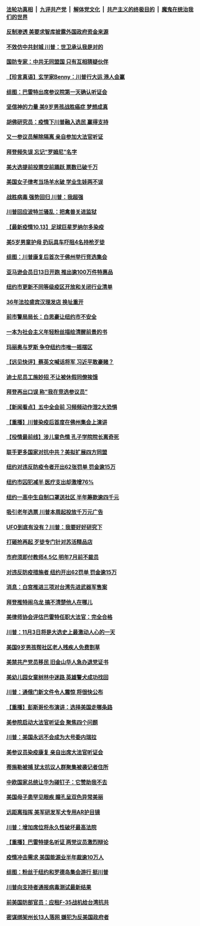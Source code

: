 

####  [法轮功真相](../../../../basic/blob/master/README.md?t=10140302) &nbsp;|&nbsp; [九评共产党](../../../../9ping.md/blob/master/README.md?t=10140302) &nbsp;|&nbsp; [解体党文化](../../../../jtdwh.md/blob/master/README.md?t=10140302)  &nbsp;|&nbsp; [共产主义的终极目的](../../../../gczydzjmd.md/blob/master/README.md?t=10140302) &nbsp;|&nbsp; [魔鬼在统治我们的世界](../../../../mgztzwmdsj.md/blob/master/README.md?t=10140302) 

#### [反制渗透 美要求智库披露外国政府资金来源](../pages/nsc412/n12473298.md?t=10140302) 

#### [不效仿中共封城 川普：世卫承认我是对的](../pages/nsc412/n12473070.md?t=10140302) 

#### [国防专家：中共无同盟国 只有互相猜疑伙伴](../pages/nsc412/n12473322.md?t=10140302) 

#### [【珍言真语】玄学家Benny：川普行大运 港人会赢](../pages/nsc412/n12473018.md?t=10140302) 

#### [组图：巴雷特出席参议院第一天确认听证会](../pages/nsc412/n12472454.md?t=10140302) 

#### [坚信神的力量 美9岁男孩战胜癌症 梦想成真](../pages/nsc412/n12472618.md?t=10140302) 

#### [胡佛研究员：疫情下川普融入选民 赢得支持](../pages/nsc412/n12472872.md?t=10140302) 

#### [又一参议员解除隔离 亲自参加大法官听证](../pages/nsc412/n12473111.md?t=10140302) 

#### [拜登频失误 忘记“罗姆尼”名字](../pages/nsc412/n12472802.md?t=10140302) 

#### [美大选提前投票空前踊跃 票数已破千万](../pages/nsc412/n12472509.md?t=10140302) 

#### [美国女子律考当场羊水破 学业生娃两不误](../pages/nsc412/n12472217.md?t=10140302) 

#### [战胜病毒 强势回归 川普：我超强](../pages/nsc412/n12471757.md?t=10140302) 

#### [川普回应波特兰骚乱：把禽兽关进监狱](../pages/nsc412/n12472351.md?t=10140302) 

#### [【最新疫情10.13】足球巨星罗纳尔多染疫](../pages/nsc412/n12471521.md?t=10140302) 

#### [美5岁男童护母 扔玩具车吓阻4名持枪歹徒](../pages/nsc412/n12472237.md?t=10140302) 

#### [组图：川普康复后首次于佛州举行竞选集会](../pages/nsc412/n12471978.md?t=10140302) 

#### [亚马逊会员日13日开跑 推出逾100万件特惠品](../pages/nsc412/n12471795.md?t=10140302) 

#### [纽约市更新不同等级疫区开放和关闭行业清单](../pages/nsc412/n12471639.md?t=10140302) 

#### [36年法拉盛宾汉理发店  换址重开](../pages/nsc412/n12470977.md?t=10140302) 

#### [前市警局局长：白思豪让纽约市不安全](../pages/nsc412/n12471233.md?t=10140302) 

#### [一本为社会主义年轻粉丝描绘清醒前景的书](../pages/nsc412/n12471231.md?t=10140302) 

#### [玛丽奥与罗斯 争夺纽约市唯一摇摆区](../pages/nsc412/n12471636.md?t=10140302) 

#### [【远见快评】蔡英文喊话将军 习近平敢豪赌？](../pages/nsc412/n12471335.md?t=10140302) 

#### [迪士尼员工施妙招 不让被休假同僚挨饿](../pages/nsc412/n12471680.md?t=10140302) 

#### [拜登再出口误 称“我在竞选参议员”](../pages/nsc412/n12471449.md?t=10140302) 

#### [【新闻看点】五中全会前 习频频动作泄2大恐惧](../pages/nsc412/n12471034.md?t=10140302) 

#### [【重播】川普染疫后首度在佛州集会上演讲](../pages/nsc412/n12471056.md?t=10140302) 

#### [【役情最前线】涉儿童色情 孔子学院院长离奇死](../pages/nsc412/n12470806.md?t=10140302) 

#### [联手更多国家对抗中共？美拟扩展四方同盟](../pages/nsc412/n12471123.md?t=10140302) 

#### [纽约对违反防疫令者开出62张罚单 罚金逾15万](../pages/nsc412/n12471170.md?t=10140302) 

#### [纽约市囚犯减半  医疗支出却激增76%](../pages/nsc412/n12471188.md?t=10140302) 

#### [纽约一高中生自制口罩送社区 半年筹款逾四千元](../pages/nsc412/n12471080.md?t=10140302) 

#### [吸引老年选票 川普本周起投放千万元广告](../pages/nsc412/n12471072.md?t=10140302) 

#### [UFO到底有没有？川普：我要好好研究下](../pages/nsc412/n12470917.md?t=10140302) 

#### [打砸抢再起 歹徒专门针对苏活精品店](../pages/nsc412/n12470969.md?t=10140302) 

#### [市府须即付教师4.5亿 明年7月前不裁员](../pages/nsc412/n12471017.md?t=10140302) 

#### [对违反防疫措施者 纽约开出62罚单 罚金逾15万](../pages/nsc412/n12470989.md?t=10140302) 

#### [消息：白宫推进三项对台湾先进武器军售案](../pages/nsc412/n12470942.md?t=10140302) 

#### [拜登推特闹乌龙 搞不清楚他人在哪儿](../pages/nsc412/n12470932.md?t=10140302) 

#### [美律师协会评估巴雷特任职大法官：完全合格](../pages/nsc412/n12470875.md?t=10140302) 

#### [川普：11月3日将是大选史上最激动人心的一天](../pages/nsc412/n12470889.md?t=10140302) 

#### [美国9岁男孩帮社区老人残疾人免费割草](../pages/nsc412/n12470451.md?t=10140302) 

#### [美禁共产党员移民 旧金山华人急办退党证书](../pages/nsc412/n12470819.md?t=10140302) 

#### [美幼儿园女童树林中迷路 英雄警犬成功找回](../pages/nsc412/n12470413.md?t=10140302) 

#### [川普：通俄门新文件令人震惊 将很快公布](../pages/nsc412/n12470589.md?t=10140302) 

#### [【重播】彭斯哥伦布演讲：选择美国走哪条路](../pages/nsc412/n12468742.md?t=10140302) 

#### [美参院启动大法官听证会 聚焦四个问题](../pages/nsc412/n12470771.md?t=10140302) 

#### [川普：美国永远不会成为大号委内瑞拉](../pages/nsc412/n12470710.md?t=10140302) 

#### [美参议员染疫康复 亲自出席大法官听证会](../pages/nsc412/n12470692.md?t=10140302) 

#### [蒂施勒被捕 犹太抗议人群聚集被袭记者住所](../pages/nsc412/n12470141.md?t=10140302) 

#### [中欧国家总统让华为碰钉子：它赞助我不去](../pages/nsc412/n12470636.md?t=10140302) 

#### [美国母子患罕见眼疾 瞳孔呈双色异常美丽](../pages/nsc412/n12469754.md?t=10140302) 

#### [远距离指挥 美军研发军犬专用AR护目镜](../pages/nsc412/n12469561.md?t=10140302) 

#### [川普：增加席位将永久性破坏最高法院](../pages/nsc412/n12470308.md?t=10140302) 

#### [【重播】巴雷特提名听证 两党议员激烈辩论](../pages/nsc412/n12468744.md?t=10140302) 

#### [疫情冲击需求 美国能源业半年裁逾10万人](../pages/nsc412/n12470334.md?t=10140302) 

#### [组图：粉丝于纽约和罗德岛集会游行 挺川普](../pages/nsc412/n12469943.md?t=10140302) 

#### [川普向支持者通报病毒测试最新结果](../pages/nsc412/n12469944.md?t=10140302) 

#### [前美国防部官员：应租F-35战机给台湾抗共](../pages/nsc412/n12469863.md?t=10140302) 

#### [密谋绑架州长13人落网 嫌犯为反美国政府者](../pages/nsc412/n12469653.md?t=10140302) 

